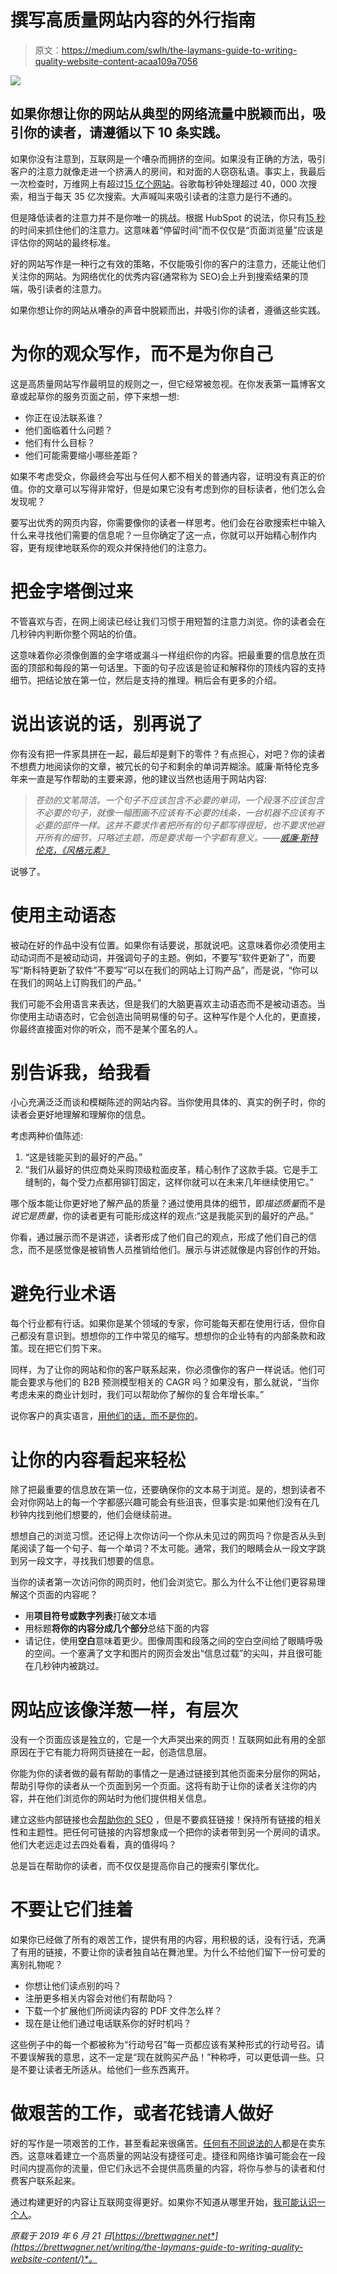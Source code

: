 # 撰写高质量网站内容的外行指南

> 原文：<https://medium.com/swlh/the-laymans-guide-to-writing-quality-website-content-acaa109a7056>

![](img/0f34c4f64d219544f3c8175071027ed7.png)

## 如果你想让你的网站从典型的网络流量中脱颖而出，吸引你的读者，请遵循以下 10 条实践。

如果你没有注意到，互联网是一个嘈杂而拥挤的空间。如果没有正确的方法，吸引客户的注意力就像走进一个挤满人的房间，和对面的人窃窃私语。事实上，我最后一次检查时，万维网上有超过[15 亿个网站](https://www.internetlivestats.com/total-number-of-websites/)。谷歌每秒钟处理超过 40，000 次搜索，相当于每天 35 亿次搜索。大声喊叫来吸引读者的注意力是行不通的。

但是降低读者的注意力并不是你唯一的挑战。根据 HubSpot 的说法，你只有[15 秒](https://blog.hubspot.com/marketing/chartbeat-website-engagement-data-nj)的时间来抓住他们的注意力。这意味着“停留时间”而不仅仅是“页面浏览量”应该是评估你的网站的最终标准。

好的网站写作是一种行之有效的策略，不仅能吸引你的客户的注意力，还能让他们关注你的网站。为网络优化的优秀内容(通常称为 SEO)会上升到搜索结果的顶端，吸引读者的注意力。

如果你想让你的网站从嘈杂的声音中脱颖而出，并吸引你的读者，遵循这些实践。

# 为你的观众写作，而不是为你自己

这是高质量网站写作最明显的规则之一，但它经常被忽视。在你发表第一篇博客文章或起草你的服务页面之前，停下来想一想:

*   你正在设法联系谁？
*   他们面临着什么问题？
*   他们有什么目标？
*   他们可能需要缩小哪些差距？

如果不考虑受众，你最终会写出与任何人都不相关的普通内容，证明没有真正的价值。你的文章可以写得非常好，但是如果它没有考虑到你的目标读者，他们怎么会发现呢？

要写出优秀的网页内容，你需要像你的读者一样思考。他们会在谷歌搜索栏中输入什么来寻找他们需要的信息呢？一旦你确定了这一点，你就可以开始精心制作内容，更有规律地联系你的观众并保持他们的注意力。

# 把金字塔倒过来

不管喜欢与否，在网上阅读已经让我们习惯于用短暂的注意力浏览。你的读者会在几秒钟内判断你整个网站的价值。

这意味着你必须像倒置的金字塔或漏斗一样组织你的内容。把最重要的信息放在页面的顶部和每段的第一句话里。下面的句子应该是验证和解释你的顶线内容的支持细节。把结论放在第一位，然后是支持的推理。稍后会有更多的介绍。

# 说出该说的话，别再说了

你有没有把一件家具拼在一起，最后却是剩下的零件？有点担心，对吧？你的读者不想费力地阅读你的文章，被冗长的句子和剩余的单词弄糊涂。威廉·斯特伦克多年来一直是写作帮助的主要来源，他的建议当然也适用于网站内容:

> *苍劲的文笔简洁。一个句子不应该包含不必要的单词，一个段落不应该包含不必要的句子，就像一幅图画不应该有不必要的线条，一台机器不应该有不必要的部件一样。这并不要求作者把所有的句子都写得很短，也不要求他避开所有的细节，只略述主题，而是要求每一个字都有意义。——*[*威廉·斯特伦克，《风格元素》*](https://amzn.to/2Ku5piG)

说够了。

# 使用主动语态

被动在好的作品中没有位置。如果你有话要说，那就说吧。这意味着你必须使用主动动词而不是被动动词，并强调句子的主题。例如，不要写“软件更新了”，而要写“斯科特更新了软件”不要写“可以在我们的网站上订购产品”，而是说，“你可以在我们的网站上订购我们的产品。”

我们可能不会用语言来表达，但是我们的大脑更喜欢主动语态而不是被动语态。当你使用主动语态时，它会创造出简明易懂的句子。这种写作是个人化的，更直接，你最终直接面对你的听众，而不是某个匿名的人。

# 别告诉我，给我看

小心充满泛泛而谈和模糊陈述的网站内容。当你使用具体的、真实的例子时，你的读者会更好地理解和理解你的信息。

考虑两种价值陈述:

1.  “这是钱能买到的最好的产品。”
2.  “我们从最好的供应商处采购顶级粒面皮革，精心制作了这款手袋。它是手工缝制的，每个受力点都用铆钉固定，这样你就可以在未来几年继续使用它。”

哪个版本能让你更好地了解产品的质量？通过使用具体的细节，即*描述质量*而不是*说它是质量*，你的读者更有可能形成这样的观点:“这是我能买到的最好的产品。”

你看，通过展示而不是讲述，读者形成了他们自己的观点，形成了他们自己的信念，而不是感觉像是被销售人员推销给他们。展示与讲述就像是内容创作的开始。

# 避免行业术语

每个行业都有行话。如果你是某个领域的专家，你可能每天都在使用行话，但你自己都没有意识到。想想你的工作中常见的缩写。想想你的企业特有的内部条款和政策。现在把它们剪下来。

同样，为了让你的网站和你的客户联系起来，你必须像你的客户一样说话。他们可能会要求与他们的 B2B 预测模型相关的 CAGR 吗？如果没有，那么就说，“当你考虑未来的商业计划时，我们可以帮助你了解你的复合年增长率。”

说你客户的真实语言，[用他们的话，而不是你的](https://annhandley.com/what-does-jargon-say-about-your-business/)。

# 让你的内容看起来轻松

除了把最重要的信息放在第一位，还要确保你的文本易于浏览。是的，想到读者不会对你网站上的每一个字都感兴趣可能会有些沮丧，但事实是:如果他们没有在几秒钟内找到他们想要的，他们会继续前进。

想想自己的浏览习惯。还记得上次你访问一个你从未见过的网页吗？你是否从头到尾阅读了每一个句子、每一个单词？不太可能。通常，我们的眼睛会从一段文字跳到另一段文字，寻找我们想要的信息。

当你的读者第一次访问你的网页时，他们会浏览它。那么为什么不让他们更容易理解这个页面的内容呢？

*   用**项目符号或数字列表**打破文本墙
*   用标题**将你的内容分成几个部分**总结下面的内容
*   请记住，使用**空白**意味着更少。图像周围和段落之间的空白空间给了眼睛呼吸的空间。一个塞满了文字和图片的网页会发出“信息过载”的尖叫，并且很可能在几秒钟内被跳过。

# 网站应该像洋葱一样，有层次

没有一个页面应该是独立的，它是一个大声哭出来的网页！互联网如此有用的全部原因在于它有能力将网页链接在一起，创造信息层。

你能为你的读者做的最有帮助的事情之一是通过链接到其他页面来分层你的网站，帮助引导你的读者从一个页面到另一个页面。这将有助于让你的读者关注你的内容，并在他们浏览你的网站时为他们提供相关信息。

建立这些内部链接也会[帮助你的 SEO](https://moz.com/learn/seo/internal-link) ，但是不要疯狂链接！保持所有链接的相关性和主题性。把任何可链接的内容想象成一个把你的读者带到另一个房间的请求。他们大老远走过去四处看看，真的值得吗？

总是旨在帮助你的读者，而不仅仅是提高你自己的搜索引擎优化。

# 不要让它们挂着

如果你已经做了所有的艰苦工作，提供有用的内容，用积极的话，没有行话，充满了有用的链接，不要让你的读者独自站在舞池里。为什么不给他们留下一份可爱的离别礼物呢？

*   你想让他们读点别的吗？
*   注册更多相关内容会对他们有帮助吗？
*   下载一个扩展他们所阅读内容的 PDF 文件怎么样？
*   现在是让他们通过电话联系你的好时机吗？

这些例子中的每一个都被称为“行动号召”每一页都应该有某种形式的行动号召。请不要误解我的意思，这不一定是“现在就购买产品！”种称呼，可以更低调一些。只是不要让读者无所适从。给他们一些东西离开。

# 做艰苦的工作，或者花钱请人做好

好的写作是一项艰苦的工作，甚至看起来很痛苦。[任何有不同说法的人](https://media.giphy.com/media/xMjHDcECC7jdC/giphy.gif)都是在卖东西。这意味着建立一个高质量的网站没有捷径可走。捷径和网络诈骗可能会在一段时间内提高你的流量，但它们永远不会提供高质量的内容，将你与参与的读者和付费客户联系起来。

通过构建更好的内容让互联网变得更好。如果你不知道从哪里开始，[我可能认识一个人](https://brettwagner.net/services/)。

*原载于 2019 年 6 月 21 日*[*https://brettwagner.net*](https://brettwagner.net/writing/the-laymans-guide-to-writing-quality-website-content/)*。*
